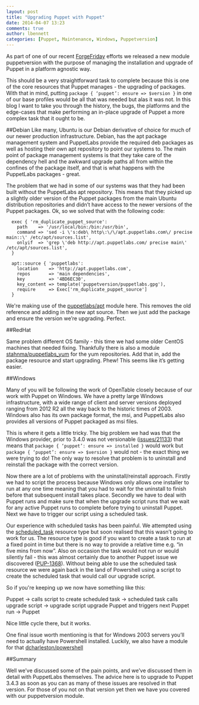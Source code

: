 ```yaml
---
layout: post
title: "Upgrading Puppet with Puppet"
date: 2014-04-07 13:23
comments: true
author: lbennett
categories: [Puppet, Maintenance, Windows, Puppetversion]
---
```


As part of one of our recent [ForgeFriday](/blog/2014/04/04/forgefriday-our-commitment-to-the-puppet-forge/) efforts we released a new module puppetversion with the purpose of managing the installation and upgrade of Puppet in a platform agnostic way.


This should be a very straightforward task to complete because this is one of the core resources that Puppet manages - the upgrading of packages. With that in mind, putting `package { ‘puppet’: ensure => $version }` in one of our base profiles would be all that was needed but alas it was not. In this blog I want to take you through the history, the bugs, the platforms and the edge-cases that make performing an in-place upgrade of Puppet a more complex task that it ought to be.

##Debian
Like many, Ubuntu is our Debian derivative of choice for much of our newer production infrastructure. Debian, has the apt package management system and PuppetLabs provide the required deb packages as well as hosting their own apt repository to point our systems to. The main point of package management systems is that they take care of the dependency hell and the awkward upgrade paths all from within the confines of the package itself, and that is what happens with the PuppetLabs packages - great. 

The problem that we had in some of our systems was that they had been built without the PuppetLabs apt repository. This means that they picked up a slightly older version of the Puppet packages from the main Ubuntu distribution repositories and didn’t have access to the newer versions of the Puppet packages. Ok, so we solved that with the following code:

      exec { 'rm_duplicate_puppet_source':
        path    => '/usr/local/bin:/bin:/usr/bin',
        command => 'sed -i \'s:deb\ http\:\/\/apt.puppetlabs.com\/ precise main::\' /etc/apt/sources.list',
        onlyif  => 'grep \'deb http://apt.puppetlabs.com/ precise main\' /etc/apt/sources.list',
      }

      apt::source { 'puppetlabs':
        location    => 'http://apt.puppetlabs.com',
        repos       => 'main dependencies',
        key         => '4BD6EC30',
        key_content => template('puppetversion/puppetlabs.gpg'),
        require     => Exec['rm_duplicate_puppet_source']
      }

We're making use of the [puppetlabs/apt](http://forge.puppetlabs.com/puppetlabs/apt) module here. This removes the old reference and adding in the new apt source. Then we just add the package and ensure the version we’re upgrading. Perfect.

##RedHat

Same problem different OS family - this time we had some older CentOS machines that needed fixing. Thankfully there is also a module [stahnma/puppetlabs_yum](http://forge.puppetlabs.com/stahnma/puppetlabs_yum) for the yum repositories. Add that in, add the package resource and start upgrading. Phew! This seems like it’s getting easier.

##Windows

Many of you will be following the work of OpenTable closely because of our work with Puppet on Windows. We have a pretty large Windows infrastructure, with a wide range of client and server versions deployed ranging from 2012 R2 all the way back to the historic times of 2003. Windows also has its own package format, the msi, and PuppetLabs also provides all versions of Puppet packaged as msi files. 

This is where it gets a little tricky. The big problem we had was that the Windows provider, prior to 3.4.0 was not versionable ([issues/21133](http://projects.puppetlabs.com/issues/21133)) that means that `package { ‘puppet’: ensure => installed }` would work but `package { ‘puppet’: ensure => $version }` would not - the exact thing we were trying to do! The only way to resolve that problem is to uninstall and reinstall the package with the correct version.

Now there are a lot of problems with the uninstall/reinstall approach. Firstly we had to script the process because Windows only allows one installer to run at any one time meaning that you had to wait for the uninstall to finish before that subsequent install takes place. Secondly we have to deal with Puppet runs and make sure that when the upgrade script runs that we wait for any active Puppet runs to complete before trying to uninstall Puppet. Next we have to trigger our script using a scheduled task.

Our experience with scheduled tasks has been painful. We attempted using the [scheduled_task](http://docs.puppetlabs.com/references/latest/type.html#scheduledtask) resource type but soon realised that this wasn’t going to work for us. The resource type is good if you want to create a task to run at a fixed point in time but there is no way to provide a relative time e.g. “in five mins from now”. Also on occasion the task would not run or would silently fail - this was almost certainly due to another Puppet issue we discovered ([PUP-1368](https://tickets.puppetlabs.com/browse/PUP-1368)). Without being able to use the scheduled task resource we were again back in the land of Powershell using a script to create the scheduled task that would call our upgrade script. 

So if you're keeping up we now have something like this:

Puppet -> calls script to create scheduled task -> scheduled task calls upgrade script -> upgrade script upgrade Puppet and triggers next Puppet run -> Puppet

Nice little cycle there, but it works.

One final issue worth mentioning is that for Windows 2003 servers you’ll need to actually have Powershell installed. Luckily, we also have a module for that [dcharleston/powershell](http://forge.puppetlabs.com/dcharleston/powershell)

##Summary

Well we’ve discussed some of the pain points, and we’ve discussed them in detail with PuppetLabs themselves. The advice here is to upgrade to Puppet 3.4.3 as soon as you can as many of these issues are resolved in that version. For those of you not on that version yet then we have you covered with our puppetversion module.
